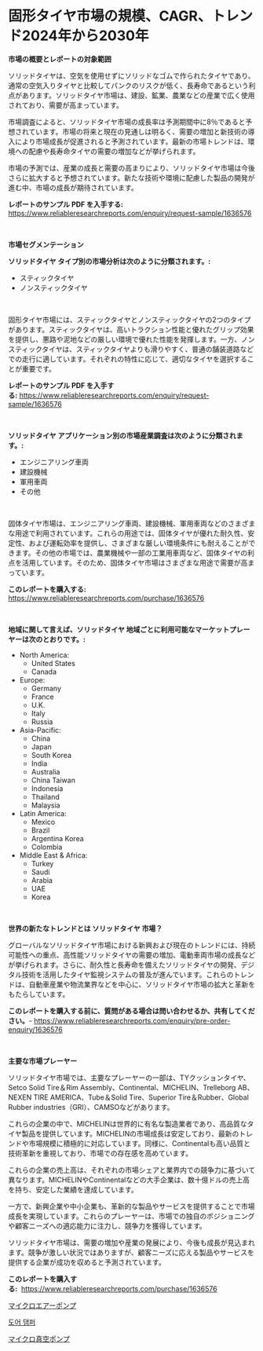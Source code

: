 <p><h1>固形タイヤ市場の規模、CAGR、トレンド2024年から2030年</h1></p><p><strong>市場の概要とレポートの対象範囲</strong></p>
<p><p>ソリッドタイヤは、空気を使用せずにソリッドなゴムで作られたタイヤであり、通常の空気入りタイヤと比較してパンクのリスクが低く、長寿命であるという利点があります。ソリッドタイヤ市場は、建設、鉱業、農業などの産業で広く使用されており、需要が高まっています。</p><p>市場調査によると、ソリッドタイヤ市場の成長率は予測期間中に8％であると予想されています。市場の将来と現在の見通しは明るく、需要の増加と新技術の導入により市場成長が促進されると予測されています。最新の市場トレンドは、環境への配慮や長寿命タイヤの需要の増加などが挙げられます。</p><p>市場の予測では、産業の成長と需要の高まりにより、ソリッドタイヤ市場は今後さらに拡大すると予想されています。新たな技術や環境に配慮した製品の開発が進む中、市場の成長が期待されています。</p></p>
<p><strong>レポートのサンプル PDF を入手する:</strong> <a href="https://www.reliableresearchreports.com/enquiry/request-sample/1636576">https://www.reliableresearchreports.com/enquiry/request-sample/1636576</a></p>
<p>&nbsp;</p>
<p><strong>市場セグメンテーション</strong></p>
<p><strong>ソリッドタイヤ タイプ別の市場分析は次のように分類されます。:</strong></p>
<p><ul><li>スティックタイヤ</li><li>ノンスティックタイヤ</li></ul></p>
<p>&nbsp;</p>
<p><p>固形タイヤ市場には、スティックタイヤとノンスティックタイヤの2つのタイプがあります。スティックタイヤは、高いトラクション性能と優れたグリップ効果を提供し、悪路や泥地などの厳しい環境で優れた性能を発揮します。一方、ノンスティックタイヤは、スティックタイヤよりも滑りやすく、普通の舗装道路などでの走行に適しています。それぞれの特性に応じて、適切なタイヤを選択することが重要です。</p></p>
<p><strong>レポートのサンプル PDF を入手する:</strong>&nbsp;<a href="https://www.reliableresearchreports.com/enquiry/request-sample/1636576">https://www.reliableresearchreports.com/enquiry/request-sample/1636576</a></p>
<p>&nbsp;</p>
<p><strong> ソリッドタイヤ アプリケーション別の市場産業調査は次のように分類されます。:</strong></p>
<p><ul><li>エンジニアリング車両</li><li>建設機械</li><li>軍用車両</li><li>その他</li></ul></p>
<p>&nbsp;</p>
<p><p>固体タイヤ市場は、エンジニアリング車両、建設機械、軍用車両などのさまざまな用途で利用されています。これらの用途では、固体タイヤが優れた耐久性、安定性、および運転効率を提供し、さまざまな厳しい環境条件にも耐えることができます。その他の市場では、農業機械や一部の工業用車両など、固体タイヤの利点を活用しています。そのため、固体タイヤ市場はさまざまな用途で需要が高まっています。</p></p>
<p><strong>このレポートを購入する:</strong>&nbsp; <a href="https://www.reliableresearchreports.com/purchase/1636576">https://www.reliableresearchreports.com/purchase/1636576</a></p>
<p>&nbsp;</p>
<p><strong>地域に関して言えば、ソリッドタイヤ 地域ごとに利用可能なマーケットプレーヤーは次のとおりです。:</strong></p>
<p><ul>
    <li>
        North America:
        <ul>
            <li>United States</li>
            <li>Canada</li>
        </ul>
    </li>
    <li>
        Europe:
        <ul>
            <li>Germany</li>
            <li>France</li>
            <li>U.K.</li>
            <li>Italy</li>
            <li>Russia</li>
        </ul>
    </li>
    <li>
        Asia-Pacific:
        <ul>
            <li>China</li>
            <li>Japan</li>
            <li>South Korea</li>
            <li>India</li>
            <li>Australia</li>
            <li>China Taiwan</li>
            <li>Indonesia</li>
            <li>Thailand</li>
            <li>Malaysia</li>
        </ul>
    </li>
    <li>
        Latin America:
        <ul>
            <li>Mexico</li>
            <li>Brazil</li>
            <li>Argentina Korea</li>
            <li>Colombia</li>
        </ul>
    </li>
    <li>
        Middle East & Africa:
        <ul>
            <li>Turkey</li>
            <li>Saudi</li>
            <li>Arabia</li>
            <li>UAE</li>
            <li>Korea</li>
        </ul>
    </li>
    </ul></p>
<p>&nbsp;</p>
<p><strong>世界の新たなトレンドとは ソリッドタイヤ 市場？</strong></p>
<p><p>グローバルなソリッドタイヤ市場における新興および現在のトレンドには、持続可能性への重点、高性能ソリッドタイヤの需要の増加、電動車両市場の成長などが挙げられます。さらに、耐久性と長寿命を備えたソリッドタイヤの開発、デジタル技術を活用したタイヤ監視システムの普及が進んでいます。これらのトレンドは、自動車産業や物流業界などを中心に、ソリッドタイヤ市場の拡大と革新をもたらしています。</p></p>
<p><strong>このレポートを購入する前に、質問がある場合は問い合わせるか、共有してください。</strong>- <a href="https://www.reliableresearchreports.com/enquiry/pre-order-enquiry/1636576">https://www.reliableresearchreports.com/enquiry/pre-order-enquiry/1636576</a></p>
<p>&nbsp;</p>
<p><strong>主要な市場プレーヤー</strong></p>
<p><p>ソリッドタイヤ市場では、主要なプレーヤーの一部は、TYクッションタイヤ、Setco Solid Tire＆Rim Assembly、Continental、MICHELIN、Trelleborg AB、NEXEN TIRE AMERICA、Tube＆Solid Tire、Superior Tire＆Rubber、Global Rubber industries（GRI）、CAMSOなどがあります。</p><p>これらの企業の中で、MICHELINは世界的に有名な製造業者であり、高品質なタイヤ製品を提供しています。MICHELINの市場成長は安定しており、最新のトレンドや市場規模に積極的に対応しています。同様に、Continentalも高い品質と技術革新を重視しており、市場での存在感を高めています。</p><p>これらの企業の売上高は、それぞれの市場シェアと業界内での競争力に基づいて異なります。MICHELINやContinentalなどの大手企業は、数十億ドルの売上高を持ち、安定した業績を達成しています。</p><p>一方で、新興企業や中小企業も、革新的な製品やサービスを提供することで市場成長を実現しています。これらのプレーヤーは、市場での独自のポジショニングや顧客ニーズへの適応能力に注力し、競争力を獲得しています。</p><p>ソリッドタイヤ市場は、需要の増加や産業の発展により、今後も成長が見込まれます。競争が激しい状況ではありますが、顧客ニーズに応える製品やサービスを提供する企業が成功を収めると予測されています。</p></p>
<p><strong>このレポートを購入する:</strong>&nbsp;&nbsp;<a href="https://www.reliableresearchreports.com/purchase/1636576">https://www.reliableresearchreports.com/purchase/1636576</a></p>
<p><p><a href="https://github.com/JacksonWiza1924/Market-Research-Report-List-1/blob/main/63388517809.md">マイクロエアーポンプ</a></p><p><a href="https://github.com/RichardLueilwitz787/Market-Research-Report-List-1/blob/main/21535907341.md">도어 댐퍼</a></p><p><a href="https://github.com/Calvi3ynJerde867/Market-Research-Report-List-1/blob/main/29795797808.md">マイクロ真空ポンプ</a></p></p>